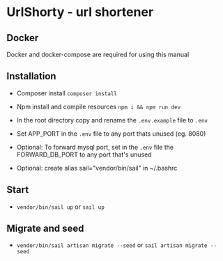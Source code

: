 # UrlShorty - url shortener

## Docker
Docker and docker-compose are required for using this manual

## Installation

* Composer install `composer install` 

* Npm install and compile resources `npm i && npm run dev` 

* In the root directory copy and rename the `.env.example` file to `.env`

* Set APP_PORT in the `.env` file to any port thats unused (eg. 8080)

* Optional: To forward mysql port, set in the `.env` file the FORWARD_DB_PORT to any port that's unused

* Optional: create alias sail="vendor/bin/sail" in ~/.bashrc

## Start
 
* `vendor/bin/sail up` or `sail up`
## Migrate and seed

* `vendor/bin/sail artisan migrate --seed` or `sail artisan migrate --seed`

